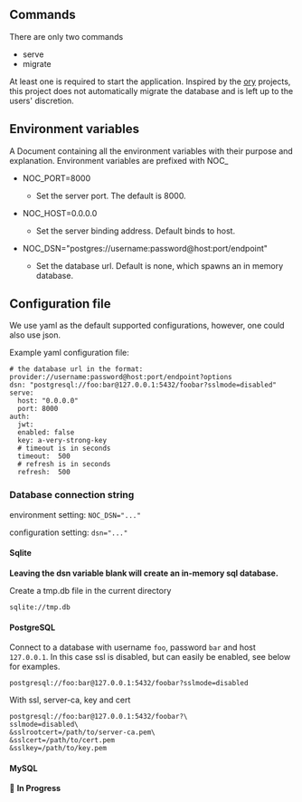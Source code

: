 ## Commands

There are only two commands
- serve
- migrate

At least one is required to start the application. 
Inspired by the [ory](https://github.com/ory) projects, this project does not automatically migrate
the database and is left up to the users' discretion.

## Environment variables

A Document containing all the environment variables with their purpose and explanation.
Environment variables are prefixed with NOC_

- NOC_PORT=8000
  - Set the server port. The default is 8000.
    
- NOC_HOST=0.0.0.0
  - Set the server binding address. Default binds to host.
    
- NOC_DSN="postgres://username:password@host:port/endpoint"
  - Set the database url. Default is none, which spawns an in memory database.
  
## Configuration file

We use yaml as the default supported configurations, however, one could also use json.

Example yaml configuration file:

    # the database url in the format: provider://username:password@host:port/endpoint?options
    dsn: "postgresql://foo:bar@127.0.0.1:5432/foobar?sslmode=disabled"
    serve:
      host: "0.0.0.0"
      port: 8000
    auth:
      jwt:
      enabled: false
      key: a-very-strong-key
      # timeout is in seconds
      timeout:  500
      # refresh is in seconds
      refresh:  500

### Database connection string

environment setting: `NOC_DSN="..."`

configuration setting: `dsn="..."`

#### Sqlite

**Leaving the dsn variable blank will create an in-memory sql database.**

Create a tmp.db file in the current directory

    sqlite://tmp.db

#### PostgreSQL

Connect to a database with username `foo`, password `bar` and host `127.0.0.1`.
In this case ssl is disabled, but can easily be enabled, see below for examples.

    postgresql://foo:bar@127.0.0.1:5432/foobar?sslmode=disabled


With ssl, server-ca, key and cert

    postgresql://foo:bar@127.0.0.1:5432/foobar?\
    sslmode=disabled\
    &sslrootcert=/path/to/server-ca.pem\
    &sslcert=/path/to/cert.pem
    &sslkey=/path/to/key.pem

#### MySQL

:construction: **In Progress**